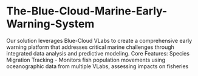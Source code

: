 # The-Blue-Cloud-Marine-Early-Warning-System
Our solution leverages Blue-Cloud VLabs to create a comprehensive early warning platform that addresses critical marine challenges through integrated data analysis and predictive modeling.  Core Features:  Species Migration Tracking - Monitors fish population movements using oceanographic data from multiple VLabs, assessing impacts on fisheries
